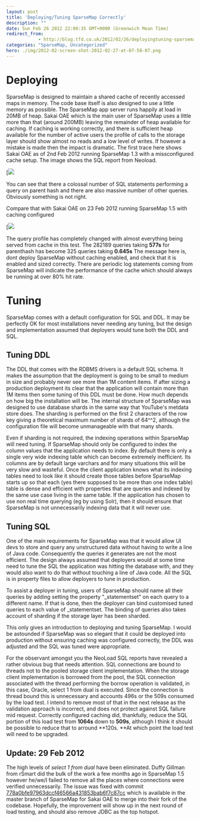 ```yaml
---
layout: post
title: 'Deploying/Tuning SparseMap Correctly'
description: ""
date: Sun Feb 26 2012 22:00:35 GMT+0000 (Greenwich Mean Time)
redirect_from: 
            - http://blog.tfd.co.uk/2012/02/26/deployingtuning-sparsemap-correctly/
categories: "SparseMap, Uncategorized"
hero: ./img/2012-02-screen-shot-2012-02-27-at-07-58-07.png
---
```

# Deploying

SparseMap is designed to maintain a shared cache of recently accessed maps in memory. The code base itself is also designed to use a little memory as possible. The SparseMap app server runs happily at load in 20MB of heap. Sakai OAE which is the main user of SparseMap uses a little more than that (around 200MB) leaving the remainder of heap available for caching. If caching is working correctly, and there is sufficient heap available for the number of active users the profile of calls to the storage layer should show almost no reads and a low level of writes. If however a mistake is made then the impact is dramatic. The first trace here shows Sakai OAE as of 2nd Feb 2012 running SparseMap 1.3 with a missconfigured cache setup. The image shows the SQL report from Neoload.

[![](./img/2012/02/screen-shot-2012-02-27-at-07-58-07.png)

You can see that there a colossal number of SQL statements performing a query on parent hash and there are also massive number of other queries. Obviously something is not right.

Compare that with Sakai OAE on 23 Feb 2012 running SparseMap 1.5 with caching configured

[![](./img/2012/02/screen-shot-2012-02-27-at-07-58-39.png)

The query profile has completely changed with almost everything being served from cache in this test. The 282189 queries taking **577s** for parenthash has become 325 queries taking **0.645s** The message here is, dont deploy SparseMap without caching enabled, and check that it is enabled and sized correctly. There are periodic log statements coming from SparseMap will indicate the performance of the cache which should always be running at over 80% hit rate.

# Tuning

SparseMap comes with a default configuration for SQL and DDL. It may be perfectly OK for most installations never needing any tuning, but the design and implementation assumed that deployers would tune both the DDL and SQL.

## Tuning DDL

The DDL that comes with the RDBMS drivers is a default SQL schema. It makes the assumption that the deployment is going to be small to medium in size and probably never see more than 1M content items. If after sizing a production deployment its clear that the application will contain more than 1M items then some tuning of this DDL must be done. How much depends on how big the installation will be. The internal structure of SparseMap was designed to use database shards in the same way that YouTube's metdata store does. The sharding is performed on the first 2 characters of the row key giving a theoretical maximum number of shards of 64^^2, although the configuration file will become unmanageable with that many shards.

Even if sharding is not required, the indexing operations within SparseMap will need tuning. If SparseMap should only be configured to index the column values that the application needs to index. By default there is only a single very wide indexing table which can become extremely inefficient. Its columns are by default large varchars and for many situations this will be very slow and wasteful. Once the client application knows what its indexing tables need to look like it should create those tables before SparseMap starts up so that each (yes there supposed to be more than one index table) table is dense and efficient with properties that are queries and indexed by the same use case living in the same table. If the application has chosen to use non real time querying (eg by using Solr), then it should ensure that SparseMap is not unnecessarily indexing data that it will never use.

## Tuning SQL

One of the main requirements for SparseMap was that it would allow UI devs to store and query any unstructured data without having to write a line of Java code. Consequently the queries it generates are not the most efficient. The design always assumed that deployers would at some time need to tune the SQL the application was hitting the database with, and they would also want to do that without touching a line of Java code. All the SQL is in property files to allow deployers to tune in production.

To assist a deployer in tuning, users of SparseMap should name all their queries by adding setting the property "\_statementset" on each query to a different name. If that is done, then the deployer can bind customised tuned queries to each value of \_statementset. The binding of queries also takes account of sharding if the storage layer has been sharded.

This only gives an introduction to deploying and tuning SparseMap. I would be astounded if SparseMap was so elegant that it could be deployed into production without ensuring caching was configured correctly, the DDL was adjusted and the SQL was tuned were appropriate.

For the observant amongst you the NeoLoad SQL reports have revealed a rather obvious bug that needs attention. SQL connections are bound to threads not to the pooled storage client implementation. When the storage client implementation is borrowed from the pool, the SQL connection associated with the thread performing the borrow operation is validated, in this case, Oracle, select 1 from dual is executed. Since the connection is thread bound this is unnecessary and accounts 496s or the 509s consumed by the load test. I intend to remove most of that in the next release as the validation approach is incorrect, and does not protect against SQL failure mid request. Correctly configured caching did, thankfully, reduce the SQL portion of this load test from **1064s** down to **509s**, although I think it should be possible to reduce that to arround **120s. **At which point the load test will need to be upgraded.

## Update: 29 Feb 2012

The high levels of _select 1 from dual_ have been eliminated. Duffy Gillman from rSmart did the bulk of the work a few months ago in SparseMap 1.5 however he/we/I failed to remove all the places where connections were verified unnecessarily. The issue was fixed with commit [778a0bfe97963dccf46566a431853bab6f7c87cc](https://github.com/ieb/sparsemapcontent/commit/778a0bfe97963dccf46566a431853bab6f7c87cc) which is available in the master branch of SparseMap for Sakai OAE to merge into their fork of the codebase. Hopefully, the improvement will show up in the next round of load testing, and should also remove JDBC as the top hotspot.
